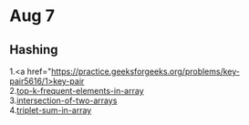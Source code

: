 # Aug 7
## Hashing

1.<a href="https://practice.geeksforgeeks.org/problems/key-pair5616/1>key-pair</a><br>
2.<a href=" https://practice.geeksforgeeks.org/problems/top-k-frequent-elements-in-array/1">top-k-frequent-elements-in-array</a><br>
3.<a href="https://practice.geeksforgeeks.org/problems/intersection-of-two-arrays2404/1">intersection-of-two-arrays</a><br>
4.<a href="https://practice.geeksforgeeks.org/problems/triplet-sum-in-array-1587115621/1">triplet-sum-in-array</a><br>
